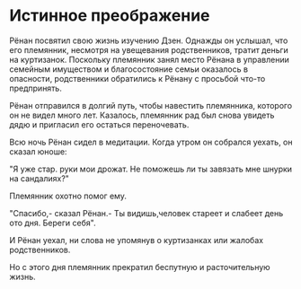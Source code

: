 # Истинное преображение

Рёнан посвятил свою жизнь изучению Дзен. Однажды он услышал, что его племянник, несмотря на увещевания родственников, тратит деньги на куртизанок. Поскольку племянник занял место Рёнана в управлении семейным имуществом и благосостояние семьи оказалось в опасности, родственники обратились к Рёнану с просьбой что-то предпринять.

Рёнан отправился в долгий путь, чтобы навестить племянника, которого он не видел много лет. Казалось, племянник рад был снова увидеть дядю и пригласил его остаться переночевать.

Всю ночь Рёнан сидел в медитации. Когда утром он собрался уехать, он сказал юноше:

"Я уже стар. руки мои дрожат. Не поможешь ли ты завязать мне шнурки на сандалиях?"

Племянник охотно помог ему.

"Спасибо,- сказал Рёнан.- Ты видишь,человек стареет и слабеет день ото дня. Береги себя".

И Рёнан уехал, ни слова не упомянув о куртизанках или жалобах родственников.

Но с этого дня племянник прекратил беспутную и расточительную жизнь.
